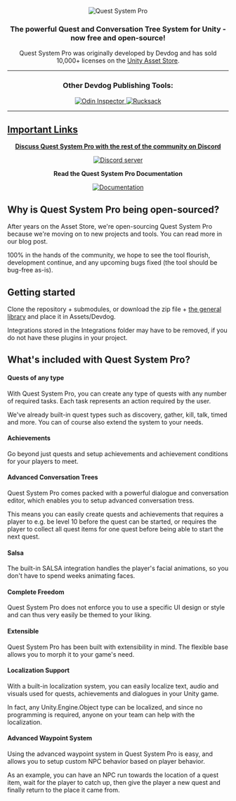 <p align="center">
    <img src="https://i.imgur.com/euMeL9W.png" alt="Quest System Pro">
</p>
<h3 align="center" style="text-align:center;">
	The powerful Quest and Conversation Tree System for Unity - now free and open-source!
</h3>
<p align="center">
	Quest System Pro was originally developed by Devdog and has sold 10,000+ licenses on the <a href="https://assetstore.unity.com/publishers/3727">Unity Asset Store</a>.
</p>

<hr>

<h3 align="center" style="text-align:center;">
	Other Devdog Publishing Tools:
</h3>
<p align="center">	
	<a href="https://odininspector.com" target="_blank">
		<img src="https://i.imgur.com/mIPtgxG.png" alt="Odin Inspector">
	</a>
	<a href="https://assetstore.unity.com/packages/templates/systems/rucksack-ultimate-inventory-system-114921" target="_blank">
		<img src="https://i.imgur.com/IxKDtuv.png" alt="Rucksack">
</p>
<hr>

## Important Links
<p align="center">
	<b>Discuss Quest System Pro with the rest of the community on Discord</b></p>
<p align="center">
	<a href="https://discord.gg/AgDmStu">
		<img src="https://discordapp.com/api/guilds/355444042009673728/embed.png" alt="Discord server"></a></p>

<p align="center">
	<b>Read the Quest System Pro Documentation</b></p>
<p align="center">
	<a href="https://quest-system-pro-docs.readthedocs.io/en/latest/">
		<img src="https://i.imgur.com/0uTxaXy.png" alt="Documentation"></a></p>

## Why is Quest System Pro being open-sourced?

After years on the Asset Store, we're open-sourcing Quest System Pro because we're moving on to new projects and tools. You can read more in our blog post.

100% in the hands of the community, we hope to see the tool flourish, development continue, and any upcoming bugs fixed (the tool should be bug-free as-is).

## Getting started

Clone the repository + submodules, or download the zip file + [the general library](https://github.com/devdogio/general) and place it in Assets/Devdog.

Integrations stored in the Integrations folder may have to be removed, if you do not have these plugins in your project.

## What's included with Quest System Pro?

#### Quests of any type
With Quest System Pro, you can create any type of quests with any number of required tasks. Each task represents an action required by the user.

We've already built-in quest types such as discovery, gather, kill, talk, timed and more. You can of course also extend the system to your needs.

#### Achievements
Go beyond just quests and setup achievements and achievement conditions for your players to meet. 

#### Advanced Conversation Trees
Quest System Pro comes packed with a powerful dialogue and conversation editor, which enables you to setup advanced conversation tress.

This means you can easily create quests and achievements that requires a player to e.g. be level 10 before the quest can be started, or requires the player to collect all quest items for one quest before being able to start the next quest.

#### Salsa
The built-in SALSA integration handles the player's facial animations, so you don't have to spend weeks animating faces.

#### Complete Freedom
Quest System Pro does not enforce you to use a specific UI design or style and can thus very easily be themed to your liking.

#### Extensible
Quest System Pro has been built with extensibility in mind. The flexible base allows you to morph it to your game's need.

#### Localization Support
With a built-in localization system, you can easily localize text, audio and visuals used for quests, achievements and dialogues in your Unity game.

In fact, any Unity.Engine.Object type can be localized, and since no programming is required, anyone on your team can help with the localization.

#### Advanced Waypoint System
Using the advanced waypoint system in Quest System Pro is easy, and allows you to setup custom NPC behavior based on player behavior.

As an example, you can have an NPC run towards the location of a quest item, wait for the player to catch up, then give the player a new quest and finally return to the place it came from.
